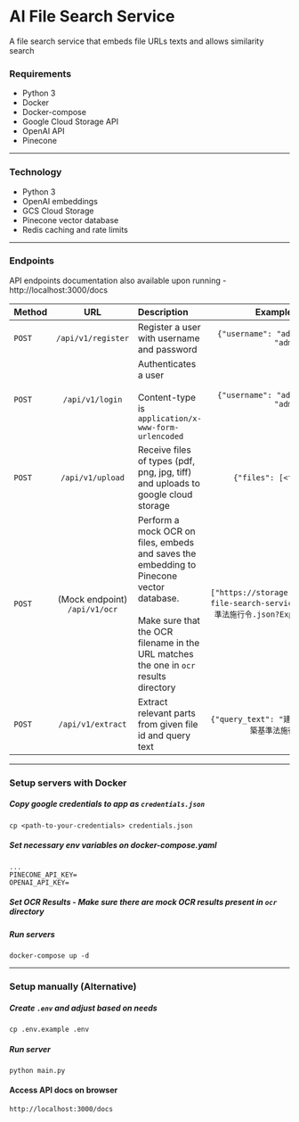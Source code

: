 # AI File Search Service
A file search service that embeds file URLs texts and allows similarity search

### Requirements
- Python 3
- Docker
- Docker-compose
- Google Cloud Storage API
- OpenAI API
- Pinecone
---
### Technology
- Python 3
- OpenAI embeddings
- GCS Cloud Storage
- Pinecone vector database
- Redis caching and rate limits
---
### Endpoints
API endpoints documentation also available upon running - http://localhost:3000/docs

| Method |                      URL                      | Description                                                                                                                                                                             |                                             Example payload                                             |
|--------|:---------------------------------------------:|:----------------------------------------------------------------------------------------------------------------------------------------------------------------------------------------|:-------------------------------------------------------------------------------------------------------:| 
| `POST` |              `/api/v1/register`               | Register a user with username and password                                                                                                                                              |                              `{"username": "admin", "password": "admin"}`                               | 
| `POST` |                `/api/v1/login`                | Authenticates a user <br/><br/> Content-type is `application/x-www-form-urlencoded`                                                                                                     |                              `{"username": "admin", "password": "admin"}`                               | 
| `POST` |               `/api/v1/upload`                | Receive files of types (pdf, png, jpg, tiff) and uploads to google cloud storage                                                                                                        |                                      `{"files": [<file object>]}`                                       | 
| `POST` | (Mock endpoint) <br>            `/api/v1/ocr` | Perform a mock OCR on files, embeds and saves the embedding to Pinecone vector database. <br><br> Make sure that the OCR filename in the URL matches the one in `ocr` results directory | `["https://storage.googleapis.com/ai-file-search-service_new-bucket/建築基準法施行令.json?Expires=1728795108"]` | 
| `POST` |               `/api/v1/extract`               | Extract relevant parts from given file id and query text                                                                                                                                |                           `{"query_text": "建物", "file_id": "建築基準法施行令.json"}`                            | 
---
### Setup servers with Docker
##### Copy google credentials to app as `credentials.json`
```
cp <path-to-your-credentials> credentials.json
```

##### Set necessary env variables on docker-compose.yaml
```
...
PINECONE_API_KEY=
OPENAI_API_KEY=
```
##### Set OCR Results - Make sure there are mock OCR results present in `ocr` directory
##### Run servers
```
docker-compose up -d
```
---
### Setup manually (Alternative)
##### Create `.env` and adjust based on needs
```
cp .env.example .env
```
##### Run server
```
python main.py
```
#### Access API docs on browser
```
http://localhost:3000/docs
```
